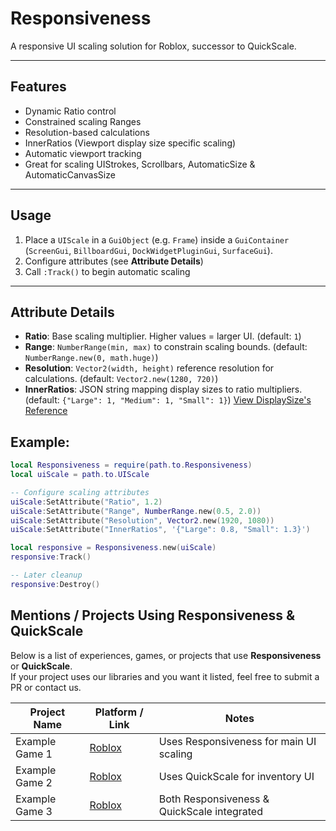 # Responsiveness

A responsive UI scaling solution for Roblox, successor to QuickScale.

---

## Features

- Dynamic Ratio control  
- Constrained scaling Ranges  
- Resolution-based calculations  
- InnerRatios (Viewport display size specific scaling)  
- Automatic viewport tracking  
- Great for scaling UIStrokes, Scrollbars, AutomaticSize & AutomaticCanvasSize  

---

## Usage

1. Place a `UIScale` in a `GuiObject` (e.g. `Frame`) inside a `GuiContainer` (`ScreenGui`, `BillboardGui`, `DockWidgetPluginGui`, `SurfaceGui`).  
2. Configure attributes (see **Attribute Details**)  
3. Call `:Track()` to begin automatic scaling  

---

## Attribute Details

- **Ratio**: Base scaling multiplier. Higher values = larger UI. (default: `1`)  
- **Range**: `NumberRange(min, max)` to constrain scaling bounds. (default: `NumberRange.new(0, math.huge)`)  
- **Resolution**: `Vector2(width, height)` reference resolution for calculations. (default: `Vector2.new(1280, 720)`)  
- **InnerRatios**: JSON string mapping display sizes to ratio multipliers. (default: `{"Large": 1, "Medium": 1, "Small": 1}`) [View DisplaySize's Reference](https://create.roblox.com/docs/reference/engine/enums/DisplaySize)

## Example: 
```lua
local Responsiveness = require(path.to.Responsiveness)
local uiScale = path.to.UIScale

-- Configure scaling attributes
uiScale:SetAttribute("Ratio", 1.2)
uiScale:SetAttribute("Range", NumberRange.new(0.5, 2.0))
uiScale:SetAttribute("Resolution", Vector2.new(1920, 1080))
uiScale:SetAttribute("InnerRatios", '{"Large": 0.8, "Small": 1.3}')

local responsive = Responsiveness.new(uiScale)
responsive:Track()

-- Later cleanup
responsive:Destroy()
```

## Mentions / Projects Using Responsiveness & QuickScale

Below is a list of experiences, games, or projects that use **Responsiveness** or **QuickScale**.  
If your project uses our libraries and you want it listed, feel free to submit a PR or contact us.

| Project Name | Platform / Link | Notes |
|-------------|----------------|-------|
| Example Game 1 | [Roblox](https://www.roblox.com/games/123456789/Example-Game-1) | Uses Responsiveness for main UI scaling |
| Example Game 2 | [Roblox](https://www.roblox.com/games/987654321/Example-Game-2) | Uses QuickScale for inventory UI |
| Example Game 3 | [Roblox](https://www.roblox.com/games/456789123/Example-Game-3) | Both Responsiveness & QuickScale integrated |
